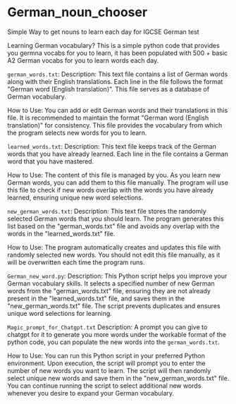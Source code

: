 # German_noun_chooser
Simple Way to get nouns to learn each day for IGCSE German test

Learning German vocabulary?
This is a simple python code that provides you germna vocabs for you to learn, it has been populated with 500 + basic A2 German vocabs for you to learn words each day. 

`german_words.txt`:
Description: This text file contains a list of German words along with their English translations. Each line in the file follows the format "German word (English translation)". This file serves as a database of German vocabulary.

How to Use: You can add or edit German words and their translations in this file. It is recommended to maintain the format "German word (English translation)" for consistency. This file provides the vocabulary from which the program selects new words for you to learn.

`learned_words.txt`:
Description: This text file keeps track of the German words that you have already learned. Each line in the file contains a German word that you have mastered.

How to Use: The content of this file is managed by you. As you learn new German words, you can add them to this file manually. The program will use this file to check if new words overlap with the words you have already learned, ensuring unique new word selections.

`new_german_words.txt`:
Description: This text file stores the randomly selected German words that you should learn. The program generates this list based on the "german_words.txt" file and avoids any overlap with the words in the "learned_words.txt" file.

How to Use: The program automatically creates and updates this file with randomly selected new words. You should not edit this file manually, as it will be overwritten each time the program runs.

`German_new_word.py`:
Description: This Python script helps you improve your German vocabulary skills. It selects a specified number of new German words from the "german_words.txt" file, ensuring they are not already present in the "learned_words.txt" file, and saves them in the "new_german_words.txt" file. The script prevents duplicates and ensures unique word selections for learning.

`Magic_prompt_for_Chatgpt.txt`
Description: A prompt you can give to chatgpt for it to generate you more words under the workable format of the python code, you can populate the new words into the `german_words.txt`.

How to Use: You can run this Python script in your preferred Python environment. Upon execution, the script will prompt you to enter the number of new words you want to learn. The script will then randomly select unique new words and save them in the "new_german_words.txt" file. You can continue running the script to select additional new words whenever you desire to expand your German vocabulary.

